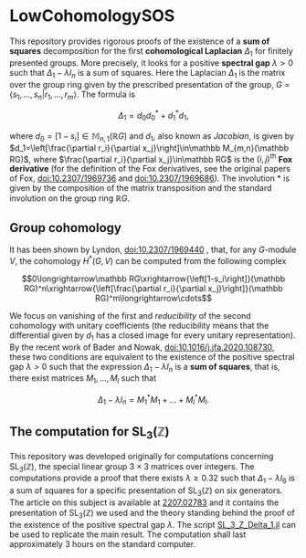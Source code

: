 # LowCohomologySOS
This repository provides rigorous proofs of the existence of a **sum of squares** decomposition for the first **cohomological Laplacian** $\Delta_1$ for finitely presented groups. More precisely, it looks for a positive **spectral gap** $\lambda>0$ such that $\Delta_1-\lambda I_n$ is a sum of squares. Here the Laplacian $\Delta_1$ is the matrix over the group ring given by the prescribed presentation of the group, $G=\langle s_1,\ldots,s_n|r_1,\ldots,r_m\rangle$. The formula is

$$\Delta_1=d_0d_0^*+d_1^*d_1,$$

where $d_0=\left[1-s_i\right]\in\mathbb M_{n,1}(\mathbb RG)$ and $d_1$, also known as *Jacobian*, is given by $d_1=\left[\frac{\partial r_i}{\partial x_j}\right]\in\mathbb M_{m,n}(\mathbb RG)$, where $\frac{\partial r_i}{\partial x_j}\in\mathbb RG$ is the $(i,j)^{\text{th}}$ **Fox derivative** (for the definition of the Fox derivatives, see the original papers of Fox, [doi:10.2307/1969736](doi:10.2307/1969736) and [doi:10.2307/1969686](doi:10.2307/1969686)). The involution $*$ is given by the composition of the matrix transposition and the standard involution on the group ring $\mathbb RG$.  

## Group cohomology
It has been shown by Lyndon, [doi:10.2307/1969440](https://www.jstor.org/stable/1969440?origin=crossref#metadata_info_tab_contents) , that, for any $G$-module $V$, the cohomology $H^*(G,V)$ can be computed from the following complex

$$0\longrightarrow\mathbb RG\xrightarrow{\left[1-s_i\right]}(\mathbb RG)^n\xrightarrow{\left[\frac{\partial r_i}{\partial x_j}\right]}(\mathbb RG)^m\longrightarrow\cdots$$

We focus on vanishing of the first and *reducibility* of the second cohomology with unitary coefficients (the reducibility means that the differential given by $d_1$ has a closed image for every unitary representation). By the recent work of Bader and Nowak, [doi:10.1016/j.jfa.2020.108730](https://www.sciencedirect.com/science/article/pii/S0022123620302731?via%3Dihub), these two conditions are equivalent to the existence of the positive spectral gap $\lambda>0$ such that the expression $\Delta_1-\lambda I_n$ is a **sum of squares**, that is, there exist matrices $M_1,\ldots,M_l$ such that

$$
\Delta_1-\lambda I_n=M_1^*M_1+\ldots+M_l^*M_l.
$$


## The computation for $\operatorname{SL}_3(\mathbb{Z})$

This repository was developed originally for computations concerning $\operatorname{SL}_3(\mathbb{Z})$, the special linear group $3\times 3$ matrices over integers. The computations provide a proof that there exists $\lambda\geq 0.32$ such that $\Delta_1-\lambda I_6$ is a sum of squares for a specific presentation of $\operatorname{SL}_3(\mathbb{Z})$ on six generators. The article on this subject is available at [2207.02783](https://arxiv.org/abs/2207.02783) and it contains the presentation of $\operatorname{SL}_3(\mathbb{Z})$ we used and the theory standing behind the proof of the existence of the positive spectral gap $\lambda$. The script [SL_3_Z_Delta_1.jl](./scripts/SL_3_Z_Delta_1.jl) can be used to replicate the main result. The computation shall last approximately 3 hours on the standard computer.
